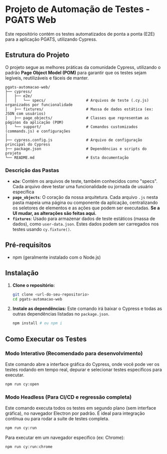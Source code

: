 # Projeto de Automação de Testes - PGATS Web

Este repositório contém os testes automatizados de ponta a ponta (E2E) para a aplicação PGATS, utilizando Cypress.

## Estrutura do Projeto

O projeto segue as melhores práticas da comunidade Cypress, utilizando o padrão **Page Object Model (POM)** para garantir que os testes sejam legíveis, reutilizáveis e fáceis de manter.

```
pgats-automacao-web/
├── cypress/
│   ├── e2e/
│   │   └── specs/                  # Arquivos de teste (.cy.js) organizados por funcionalidade
│   ├── fixtures/                   # Massa de dados estática (ex: JSON com usuários)
│   ├── page_objects/               # Classes que representam as páginas da aplicação (POM)
│   └── support/                    # Comandos customizados (commands.js) e configurações
│
├── cypress.config.js               # Arquivo de configuração principal do Cypress
├── package.json                    # Dependências e scripts do projeto
└── README.md                       # Esta documentação
```

### Descrição das Pastas

-   **`e2e`**: Contém os arquivos de teste, também conhecidos como "specs". Cada arquivo deve testar uma funcionalidade ou jornada de usuário específica
-   **`page_objects`**: O coração da nossa arquitetura. Cada arquivo `.js` nesta pasta mapeia uma página ou componente da aplicação, centralizando os seletores de elementos e as ações que podem ser executadas. **Se a UI mudar, as alterações são feitas aqui.**
-   **`fixtures`**: Usado para armazenar dados de teste estáticos (massa de dados), como `user-data.json`. Estes dados podem ser carregados nos testes usando `cy.fixture()`.

## Pré-requisitos

-   npm (geralmente instalado com o Node.js)

## Instalação

1.  **Clone o repositório:**
    ```bash
    git clone <url-do-seu-repositorio>
    cd pgats-automacao-web
    ```

2.  **Instale as dependências:**
    Este comando irá baixar o Cypress e todas as outras dependências listadas no `package.json`.
    ```bash
    npm install # ou npm i
    ```

## Como Executar os Testes

### Modo Interativo (Recomendado para desenvolvimento)

Este comando abre a interface gráfica do Cypress, onde você pode ver os testes rodando em tempo real, depurar e selecionar testes específicos para executar.

```bash
npm run cy:open
```

### Modo Headless (Para CI/CD e regressão completa)

Este comando executa todos os testes em segundo plano (sem interface gráfica), no navegador Electron por padrão. É ideal para integração contínua ou para rodar a suíte de testes completa.

```bash
npm run cy:run
```

Para executar em um navegador específico (ex: Chrome):

```bash
npm run cy:run:chrome
```